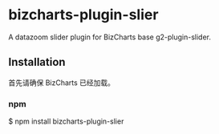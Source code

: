 # bizcharts-plugin-slier

A datazoom slider plugin for BizCharts base g2-plugin-slider.

## Installation

首先请确保 BizCharts 已经加载。

### npm
$ npm install bizcharts-plugin-slier

### 